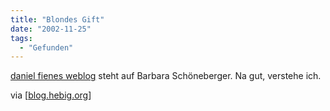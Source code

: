```yaml
---
title: "Blondes Gift"
date: "2002-11-25"
tags:
  - "Gefunden"
---
```


[daniel fienes weblog](https://web.archive.org/web/20030706115050/http://www.mywebwork.de/fiene.tv/blond/ "daniel fienes weblog") steht auf Barbara Schöneberger. Na gut, verstehe ich.

via \[[blog.hebig.org](https://web.archive.org/web/20030706115050/http://www.hebig.org/blogs/archives/main/000631.php#000631)\]

